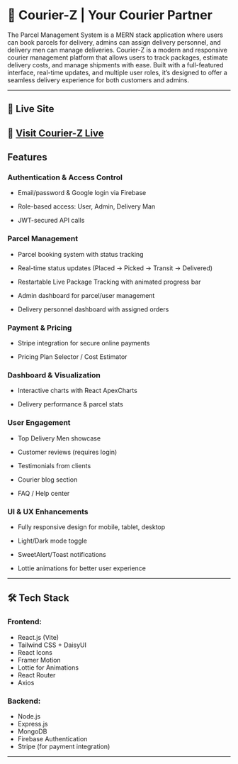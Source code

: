 # 🚚 Courier-Z | Your Courier Partner

The Parcel Management System is a MERN stack application where users can book parcels for delivery, admins can assign delivery personnel, and delivery men can manage deliveries. Courier-Z is a modern and responsive courier management platform that allows users to track packages, estimate delivery costs, and manage shipments with ease. Built with a full-featured interface, real-time updates, and multiple user roles, it’s designed to offer a seamless delivery experience for both customers and admins.

---

## 🚀 Live Site

🔗 [Visit Courier-Z Live](https://assignment12-fe277.web.app/)
---

## Features
### Authentication & Access Control
- Email/password & Google login via Firebase

- Role-based access: User, Admin, Delivery Man

- JWT-secured API calls

### Parcel Management
- Parcel booking system with status tracking

- Real-time status updates (Placed → Picked → Transit → Delivered)

- Restartable Live Package Tracking with animated progress bar

- Admin dashboard for parcel/user management

- Delivery personnel dashboard with assigned orders

### Payment & Pricing
- Stripe integration for secure online payments

- Pricing Plan Selector / Cost Estimator

### Dashboard & Visualization
- Interactive charts with React ApexCharts

- Delivery performance & parcel stats

### User Engagement
- Top Delivery Men showcase

- Customer reviews (requires login)

- Testimonials from clients

- Courier blog section

- FAQ / Help center

### UI & UX Enhancements
- Fully responsive design for mobile, tablet, desktop

- Light/Dark mode toggle

- SweetAlert/Toast notifications

- Lottie animations for better user experience

---

## 🛠 Tech Stack

### Frontend:
- React.js (Vite)
- Tailwind CSS + DaisyUI
- React Icons
- Framer Motion
- Lottie for Animations
- React Router
- Axios

### Backend:
- Node.js
- Express.js
- MongoDB
- Firebase Authentication
- Stripe (for payment integration)

---

